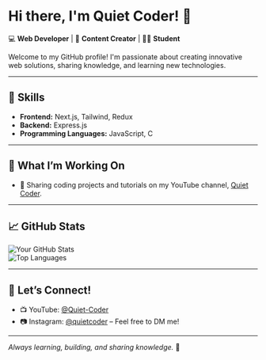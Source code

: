 # Hi there, I'm Quiet Coder! 👋  

💻 **Web Developer** | 🎥 **Content Creator** | 🧑‍🎓 **Student**  

Welcome to my GitHub profile! I'm passionate about creating innovative web solutions, sharing knowledge, and learning new technologies.  

---

## 🌟 Skills  
- **Frontend:** Next.js, Tailwind, Redux  
- **Backend:** Express.js  
- **Programming Languages:** JavaScript, C  

---

## 🚀 What I’m Working On  
- 🎥 Sharing coding projects and tutorials on my YouTube channel, [Quiet Coder](https://youtube.com/@Quiet-Coder).  

---

## 📈 GitHub Stats  
![Your GitHub Stats](https://github-readme-stats.vercel.app/api?username=quietcoderyt&show_icons=true&theme=radical)  
![Top Languages](https://github-readme-stats.vercel.app/api/top-langs/?username=quietcoder&layout=compact&theme=radical)  

---

## 💬 Let’s Connect!  
- 📺 YouTube: [@Quiet-Coder](https://youtube.com/@Quiet-Coder)  
- 📷 Instagram: [@quietcoder](https://instagram.com/quietcoder) – Feel free to DM me! 

---

_Always learning, building, and sharing knowledge._ 🌟  
